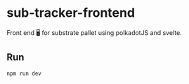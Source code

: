 # sub-tracker-frontend
Front end 🖥️ for substrate pallet using polkadotJS and svelte.

## Run 

`
npm run dev
`